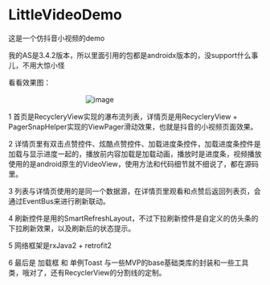 # LittleVideoDemo
这是一个仿抖音小视频的demo

我的AS是3.4.2版本，所以里面引用的包都是androidx版本的，没support什么事儿，不用大惊小怪

看看效果图：

 &nbsp;&nbsp;&nbsp;&nbsp;&nbsp;&nbsp;&nbsp;&nbsp;&nbsp;&nbsp;&nbsp;&nbsp;&nbsp;&nbsp;&nbsp;&nbsp;&nbsp;&nbsp;&nbsp;&nbsp;&nbsp;&nbsp;&nbsp;&nbsp;&nbsp;&nbsp;&nbsp;&nbsp;&nbsp;&nbsp;&nbsp;&nbsp;&nbsp;&nbsp;&nbsp;&nbsp;&nbsp;&nbsp;&nbsp;![image](https://github.com/weioule/LittleVideoDemo/blob/master/app/src/main/java/com/example/img/gifhome_320x675_33s.gif) 　

1 首页是RecycleryView实现的瀑布流列表，详情页是用RecycleryView + PagerSnapHelper实现的ViewPager滑动效果，也就是抖音的小视频页面效果。

2 详情页里有双击点赞控件、炫酷点赞控件、加载进度条控件，加载进度条控件是加载与显示进度一起的，播放前内容加载是加载动画，播放时是进度条，视频播放使用的是android原生的VideoView，使用方法和代码细节就不细说了，都在源码里。

3 列表与详情页使用的是同一个数据源，在详情页里观看和点赞后返回列表页，会通过EventBus来进行刷新联动。

4 刷新控件是用的SmartRefreshLayout，不过下拉刷新控件是自定义的仿头条的下拉刷新效果，以及刷新后的状态提示。

5 网络框架是rxJava2 + retrofit2 

6 最后是 加载框 和 单例Toast 与一些MVP的base基础类库的封装和一些工具类，哦对了，还有RecyclerView的分割线的定制。
